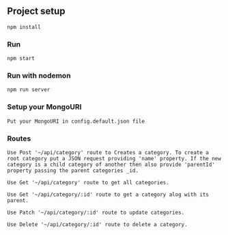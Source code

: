 ## Project setup

```
npm install
```

### Run

```
npm start
```

### Run with nodemon

```
npm run server
```

### Setup your MongoURI

```
Put your MongoURI in config.default.json file
```

### Routes

```
Use Post '~/api/category' route to Creates a category. To create a root category put a JSON request providing 'name' property. If the new category is a child category of another then also provide 'parentId' property passing the parent categories _id.

Use Get '~/api/category' route to get all categories.

Use Get '~/api/category/:id' route to get a category alog with its parent.

Use Patch '~/api/category/:id' route to update categories.

Use Delete '~/api/category/:id' route to delete a category.


```
